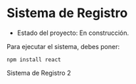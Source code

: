   <h1> Sistema de Registro </h1>

- Estado del proyecto: En construcción.

Para ejecutar el sistema, debes poner:

```npm install react```

Sistema de Registro 2
